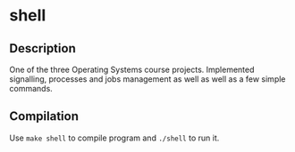 # shell

## Description

One of the three Operating Systems course projects. Implemented signalling, processes and jobs management as well as well as a few simple commands.

## Compilation

Use `make shell` to compile program and `./shell` to run it.
